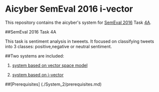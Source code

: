 # Aicyber SemEval 2016 i-vector

This repository contains the aicyber's system for [SemEval 2016](http://alt.qcri.org/semeval2016/) Task [4A](http://alt.qcri.org/semeval2016/task4/).

##SemEval 2016 Task 4A

This task is sentiment analysis in tweeets. It focused on classifying tweets into 3 classes: positive,negative or neutral sentiment.

##Two systems are included:

1. [system based on vector space model](./System_1)

2. [system based on i-vector](./System_2)

##[Prerequisites] (./System_2/prerequisites.md)



